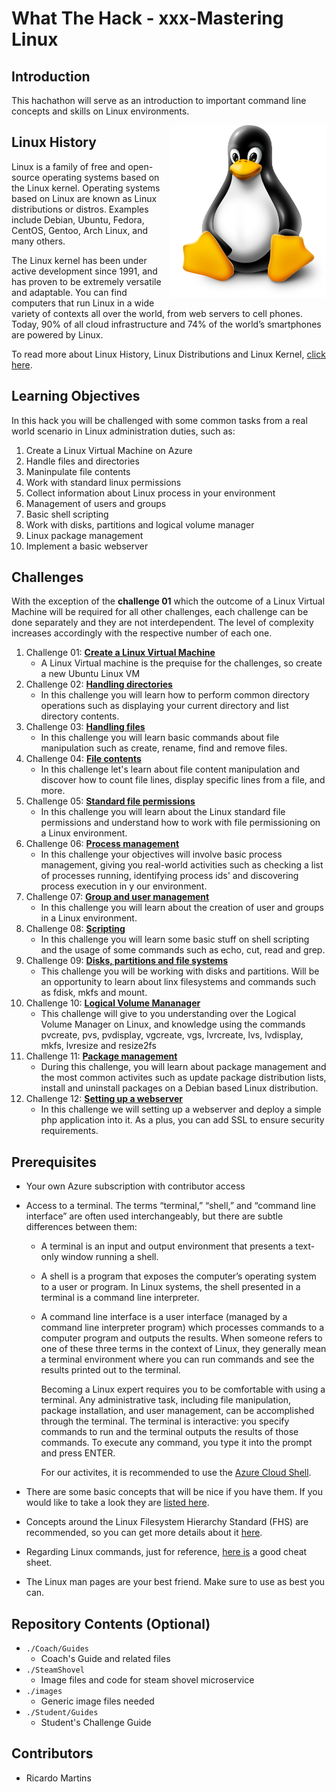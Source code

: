 # What The Hack - xxx-Mastering Linux

## Introduction
This hachathon will serve as an introduction to important command line concepts and skills on Linux environments.

<img align="right" src="./Student/resources/images/linuxpenguin.png" width="250"/>

## Linux History

Linux is a family of free and open-source operating systems based on the Linux kernel. Operating systems based on Linux are known as Linux distributions or distros. Examples include Debian, Ubuntu, Fedora, CentOS, Gentoo, Arch Linux, and many others.

The Linux kernel has been under active development since 1991, and has proven to be extremely versatile and adaptable. You can find computers that run Linux in a wide variety of contexts all over the world, from web servers to cell phones. Today, 90% of all cloud infrastructure and 74% of the world’s smartphones are powered by Linux.

To read more about Linux History, Linux Distributions and Linux Kernel, [click here](./Student/resources/linux-history.md).


## Learning Objectives
In this hack you will be challenged with some common tasks from a real world scenario in Linux administration duties, such as:

1. Create a Linux Virtual Machine on Azure
2. Handle files and directories
3. Maninpulate file contents
4. Work with standard linux permissions
5. Collect information about Linux process in your environment
6. Management of users and groups
7. Basic shell scripting 
8. Work with disks,  partitions and logical volume manager
9. Linux package management 
10. Implement a basic webserver 

## Challenges

With the exception of the **challenge 01** which the outcome of a Linux Virtual Machine will be required for all other challenges, each challenge can be done separately and they are not interdependent. The level of complexity increases accordingly with the respective number of each one.

1. Challenge 01: **[Create a Linux Virtual Machine](Student/Challenge-01.md)**
	 - A Linux Virtual machine is the prequise for the challenges, so create a new Ubuntu Linux VM
1. Challenge 02: **[Handling directories](Student/Challenge-02.md)**
	 - In this challenge you will learn how to perform common directory operations such as displaying your current directory and list directory contents.
1. Challenge 03: **[Handling files](Student/Challenge-03.md)**
	 - In this challenge you will learn basic commands about file manipulation such as create, rename, find and remove files.
1. Challenge 04: **[File contents](Student/Challenge-04.md)**
	 - In this challenge let's learn about file content manipulation and discover how to count file lines, display specific lines from a file, and more.
1. Challenge 05: **[Standard file permissions](Student/Challenge-05.md)**
	 - In this challenge you will learn about the Linux standard file permissions and understand how to work with file permissioning on a Linux environment.
1. Challenge 06: **[Process management](Student/Challenge-06.md)**
	 - In this challenge your objectives will involve basic process management, giving you real-world activities such as checking a list of processes running, identifying process ids' and discovering process execution in y our environment.
1. Challenge 07: **[Group and user management](Student/Challenge-07.md)**
	 - In this challenge you will learn about the creation of user and groups in a Linux environment.
1. Challenge 08: **[Scripting](Student/Challenge-08.md)**
	 - In this challenge you will learn some basic stuff on shell scripting and the usage of some commands such as echo, cut, read and grep.
1. Challenge 09: **[Disks, partitions and file systems](Student/Challenge-09.md)**
	 - This challenge you will be working with disks and partitions. Will be an opportunity to learn about linx filesystems and commands such as fdisk, mkfs and mount.
1. Challenge 10: **[Logical Volume Mananager](Student/Challenge-10.md)**
	 - This challenge will give to you understanding over the Logical Volume Manager on Linux, and knowledge using the commands pvcreate, pvs, pvdisplay, vgcreate, vgs, lvrcreate, lvs, lvdisplay, mkfs, lvresize and resize2fs
1. Challenge 11: **[Package management](Student/Challenge-11.md)**
	 - During this challenge, you will learn about package management and the most common activites such as update package distribution lists, install and uninstall packages on a Debian based Linux distribution.
1. Challenge 12: **[Setting up a webserver](Student/Challenge-12.md)**
	 - In this challenge we will setting up a webserver and deploy a simple php application into it. As a plus, you can add SSL to ensure security requirements.

## Prerequisites
- Your own Azure subscription with contributor access 
- Access to a terminal. The terms “terminal,” “shell,” and “command line interface” are often used interchangeably, but there are subtle differences between them:

	* A terminal is an input and output environment that presents a text-only window running a shell.
	* A shell is a program that exposes the computer’s operating system to a user or program. In Linux systems, the shell presented in a terminal is a command line interpreter.
	* A command line interface is a user interface (managed by a command line interpreter program) which processes commands to a computer program and outputs the results.
When someone refers to one of these three terms in the context of Linux, they generally mean a terminal environment where you can run commands and see the results printed out to the terminal.

		Becoming a Linux expert requires you to be comfortable with using a terminal. Any administrative task, including file manipulation, package installation, and user management, can be accomplished through the terminal. The terminal is interactive: you specify commands to run and the terminal outputs the results of those commands. To execute any command, you type it into the prompt and press ENTER.

		For our activites, it is recommended to use the [Azure Cloud Shell](http://shell.azure.com/).


- There are some basic concepts that will be nice if you have them. If you would like to take a look they are [listed here](./Student/resources/concepts.md).
- Concepts around the Linux Filesystem Hierarchy Standard (FHS) are recommended, so you can get more details about it [here](./Student/resources/fhs.md).
- Regarding Linux commands, just for reference, [here is](./Student/resources/commands.md) a good cheat sheet.
- The Linux man pages are your best friend. Make sure to use as best you can.

## Repository Contents (Optional)
- `./Coach/Guides`
  - Coach's Guide and related files
- `./SteamShovel`
  - Image files and code for steam shovel microservice
- `./images`
  - Generic image files needed
- `./Student/Guides`
  - Student's Challenge Guide

## Contributors
- Ricardo Martins
